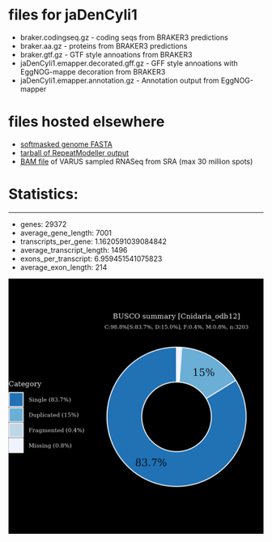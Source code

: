 # files for jaDenCyli1

* braker.codingseq.gz - coding seqs from BRAKER3 predictions
* braker.aa.gz - proteins from BRAKER3 predictions
* braker.gtf.gz - GTF style annoations from BRAKER3
* jaDenCyli1.emapper.decorated.gff.gz - GFF style annoations with EggNOG-mappe decoration from BRAKER3
* jaDenCyli1.emapper.annotation.gz - Annotation output from EggNOG-mapper

# files hosted elsewhere
* [softmasked genome FASTA](https://asg_hubs.cog.sanger.ac.uk/jaDenCyli1/jaDenCyli1.fa.masked)
* [tarball of RepeatModeller output](https://asg_hubs.cog.sanger.ac.uk/jaDenCyli1/jaDenCyli1.tar.xz)
* [BAM file](https://asg_hubs.cog.sanger.ac.uk/jaDenCyli1/VARUS_modified.bam) of VARUS sampled RNASeq from SRA (max 30 million spots)

# Statistics:

---
 * genes: 29372
 * average_gene_length: 7001
 * transcripts_per_gene: 1.1620591039084842
 * average_transcript_length: 1496
 * exons_per_transcript: 6.959451541075823
 * average_exon_length: 214


![Plot of BUSCO results](jaDenCyli1_busco.jpeg)

